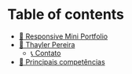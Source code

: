 # Table of contents

* [💼 Responsive Mini Portfolio](README.md)
* [📔 Thayler Pereira](thayler-pereira/README.md)
  * [📞 Contato](thayler-pereira/contato.md)
* [📒 Principais competências](principais-competencias.md)
